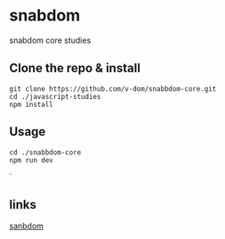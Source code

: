 # snabdom
snabdom core studies

## Clone the repo & install
```
git clone https://github.com/v-dom/snabbdom-core.git
cd ./javascript-studies
npm install
```
## Usage
```
cd ./snabbdom-core
npm run dev
```
`

## links
[sanbdom](https://github.com/paldepind/snabbdom)
